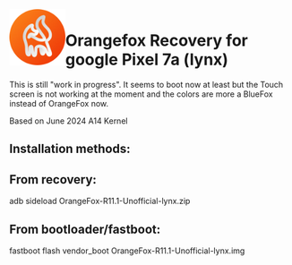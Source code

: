 <img src="https://github.com/Sanju0910/Sanju0910/blob/main/images/of_logo.png" width=100 height=100 align="left" />  

# Orangefox Recovery for google Pixel 7a (lynx)

This is still "work in progress". 
It seems to boot now at least but the Touch screen is not working at the moment and the colors are more a BlueFox instead of OrangeFox now. 

Based on June 2024 A14 Kernel

## Installation methods:

## From recovery:
adb sideload OrangeFox-R11.1-Unofficial-lynx.zip

## From bootloader/fastboot:
fastboot flash vendor_boot OrangeFox-R11.1-Unofficial-lynx.img
